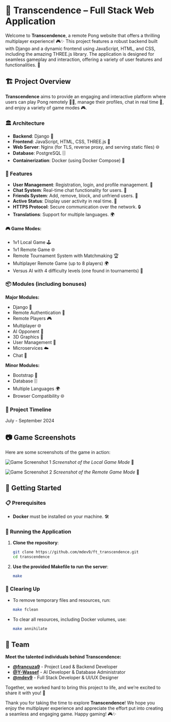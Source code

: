 # 🌌 Transcendence – Full Stack Web Application

Welcome to **Transcendence**, a remote Pong website that offers a thrilling multiplayer experience! 🎮✨ This project features a robust backend built with Django and a dynamic frontend using JavaScript, HTML, and CSS, including the amazing THREE.js library. The application is designed for seamless gameplay and interaction, offering a variety of user features and functionalities. 🚀

## 🏗️ Project Overview

**Transcendence** aims to provide an engaging and interactive platform where users can play Pong remotely 🏓🌐, manage their profiles, chat in real time 💬, and enjoy a variety of game modes 🎮. 

### 🏛️ Architecture

- **Backend**: Django 🐍
- **Frontend**: JavaScript, HTML, CSS, THREE.js 🎨
- **Web Server**: Nginx (for TLS, reverse proxy, and serving static files) 🌐
- **Database**: PostgreSQL 🗄️
- **Containerization**: Docker (using Docker Compose) 🐳

### 🌟 Features

- **User Management**: Registration, login, and profile management. 👤
- **Chat System**: Real-time chat functionality for users. 💬
- **Friends System**: Add, remove, block, and unfriend users. 🤝
- **Active Status**: Display user activity in real time. 🔴
- **HTTPS Protocol**: Secure communication over the network. 🔒
- **Translations**: Support for multiple languages. 🌍

#### 🎮 Game Modes:

- 1v1 Local Game 🕹️
- 1v1 Remote Game 🌐
- Remote Tournament System with Matchmaking 🏆
- Multiplayer Remote Game (up to 8 players) 🌍
- Versus AI with 4 difficulty levels (one found in tournaments) 🤖

### 📦 Modules (including bonuses)

**Major Modules:**

- Django 🐍
- Remote Authentication 🔑
- Remote Players 🎮
- Multiplayer 🌐
- AI Opponent 🤖
- 3D Graphics 🌟
- User Management 👤
- Microservices ☁️
- Chat 💬

**Minor Modules:**

- Bootstrap 🎨
- Database 🗄️
- Multiple Languages 🌍
- Browser Compatibility 🌐

### 📅 Project Timeline

July - September 2024

## 📷 Game Screenshots

Here are some screenshots of the game in action:

![Game Screenshot 1](path_to_your_screenshot_1.png)
*Screenshot of the Local Game Mode* 📸

![Game Screenshot 2](path_to_your_screenshot_2.png)
*Screenshot of the Remote Game Mode* 📸


## 🚀 Getting Started

### 📋 Prerequisites

- **Docker** must be installed on your machine. 🛠️

### 🏁 Running the Application

1. **Clone the repository**:

   ```bash
   git clone https://github.com/mdev9/ft_transcendence.git
   cd transcendence
   ```
2. **Use the provided Makefile to run the server**:

   ```bash
   make
   ```

### 🧹 Clearing Up

- To remove temporary files and resources, run:
   ```bash
   make fclean
   ```
- To clear all resources, including Docker volumes, use:
  ```bash
  make annihilate
  ```

## 👥 Team

**Meet the talented individuals behind **Transcendence**:**

- **[@francuza9](https://github.com/francuza9)** - Project Lead & Backend Developer
- **[@Y-Wassef](https://github.com/Y-Wassef)** - AI Developer & Database Administrator
- **[@mdev9](https://github.com/mdev9)** - Full Stack Developer & UI/UX Designer

Together, we worked hard to bring this project to life, and we’re excited to share it with you! 🌟

Thank you for taking the time to explore **Transcendence**! We hope you enjoy the multiplayer experience and appreciate the effort put into creating a seamless and engaging game. Happy gaming! 🎮✨
